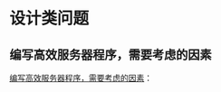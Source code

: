 # 设计类问题

## 编写高效服务器程序，需要考虑的因素

[编写高效服务器程序，需要考虑的因素](http://blog.csdn.net/ouyangjinbin/article/details/51063870)：

